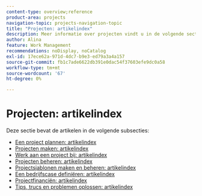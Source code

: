 ```yaml
---
content-type: overview;reference
product-area: projects
navigation-topic: projects-navigation-topic
title: "Projecten: artikelindex"
description: Meer informatie over projecten vindt u in de volgende secties.
author: Alina
feature: Work Management
recommendations: noDisplay, noCatalog
exl-id: 17ece62a-971d-4dc7-b9e3-ed79a3a4a157
source-git-commit: fb1c7ade6622db391e0dac54f37603efe9dc0a58
workflow-type: tm+mt
source-wordcount: '67'
ht-degree: 0%

---
```


# Projecten: artikelindex

<!-- Audited: 12/2023 -->

Deze sectie bevat de artikelen in de volgende subsecties:

* [Een project plannen: artikelindex](../../manage-work/projects/planning-a-project/plan-project-overview.md)
* [Projecten maken: artikelindex](../../manage-work/projects/create-projects/create-projects-overview.md)
* [Werk aan een project bij: artikelindex](../../manage-work/projects/updating-work-in-a-project/update-work-on-project.md)
* [Projecten beheren: artikelindex](../../manage-work/projects/manage-projects/manage-projects-overview.md)
* [Projectsjablonen maken en beheren: artikelindex](../../manage-work/projects/create-and-manage-templates/create-manage-templates.md)
* [Een bedrijfscase definiëren: artikelindex](../../manage-work/projects/define-a-business-case/define-business-case.md)
* [Projectfinanciën: artikelindex](../../manage-work/projects/project-finances/project-finances-overview.md)
* [Tips, trucs en problemen oplossen: artikelindex](../../manage-work/projects/tips-tricks-and-troubleshooting/tips-tricks-troubleshooting-for-projects.md)
